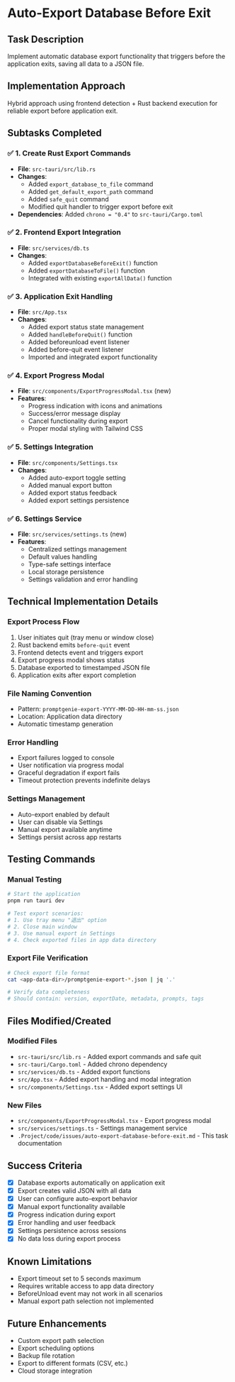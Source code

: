 # Auto-Export Database Before Exit

## Task Description
Implement automatic database export functionality that triggers before the application exits, saving all data to a JSON file.

## Implementation Approach
Hybrid approach using frontend detection + Rust backend execution for reliable export before application exit.

## Subtasks Completed

### ✅ 1. Create Rust Export Commands
- **File**: `src-tauri/src/lib.rs`
- **Changes**: 
  - Added `export_database_to_file` command
  - Added `get_default_export_path` command  
  - Added `safe_quit` command
  - Modified quit handler to trigger export before exit
- **Dependencies**: Added `chrono = "0.4"` to `src-tauri/Cargo.toml`

### ✅ 2. Frontend Export Integration
- **File**: `src/services/db.ts`
- **Changes**:
  - Added `exportDatabaseBeforeExit()` function
  - Added `exportDatabaseToFile()` function
  - Integrated with existing `exportAllData()` function

### ✅ 3. Application Exit Handling
- **File**: `src/App.tsx`
- **Changes**:
  - Added export status state management
  - Added `handleBeforeQuit()` function
  - Added beforeunload event listener
  - Added before-quit event listener
  - Imported and integrated export functionality

### ✅ 4. Export Progress Modal
- **File**: `src/components/ExportProgressModal.tsx` (new)
- **Features**:
  - Progress indication with icons and animations
  - Success/error message display
  - Cancel functionality during export
  - Proper modal styling with Tailwind CSS

### ✅ 5. Settings Integration
- **File**: `src/components/Settings.tsx`
- **Changes**:
  - Added auto-export toggle setting
  - Added manual export button
  - Added export status feedback
  - Added export settings persistence

### ✅ 6. Settings Service
- **File**: `src/services/settings.ts` (new)
- **Features**:
  - Centralized settings management
  - Default values handling
  - Type-safe settings interface
  - Local storage persistence
  - Settings validation and error handling

## Technical Implementation Details

### Export Process Flow
1. User initiates quit (tray menu or window close)
2. Rust backend emits `before-quit` event
3. Frontend detects event and triggers export
4. Export progress modal shows status
5. Database exported to timestamped JSON file
6. Application exits after export completion

### File Naming Convention
- Pattern: `promptgenie-export-YYYY-MM-DD-HH-mm-ss.json`
- Location: Application data directory
- Automatic timestamp generation

### Error Handling
- Export failures logged to console
- User notification via progress modal
- Graceful degradation if export fails
- Timeout protection prevents indefinite delays

### Settings Management
- Auto-export enabled by default
- User can disable via Settings
- Manual export available anytime
- Settings persist across app restarts

## Testing Commands

### Manual Testing
```bash
# Start the application
pnpm run tauri dev

# Test export scenarios:
# 1. Use tray menu "退出" option
# 2. Close main window
# 3. Use manual export in Settings
# 4. Check exported files in app data directory
```

### Export File Verification
```bash
# Check export file format
cat <app-data-dir>/promptgenie-export-*.json | jq '.'

# Verify data completeness
# Should contain: version, exportDate, metadata, prompts, tags
```

## Files Modified/Created

### Modified Files
- `src-tauri/src/lib.rs` - Added export commands and safe quit
- `src-tauri/Cargo.toml` - Added chrono dependency
- `src/services/db.ts` - Added export functions
- `src/App.tsx` - Added export handling and modal integration
- `src/components/Settings.tsx` - Added export settings UI

### New Files
- `src/components/ExportProgressModal.tsx` - Export progress modal
- `src/services/settings.ts` - Settings management service
- `.Project/code/issues/auto-export-database-before-exit.md` - This task documentation

## Success Criteria
- [x] Database exports automatically on application exit
- [x] Export creates valid JSON with all data
- [x] User can configure auto-export behavior
- [x] Manual export functionality available
- [x] Progress indication during export
- [x] Error handling and user feedback
- [x] Settings persistence across sessions
- [x] No data loss during export process

## Known Limitations
- Export timeout set to 5 seconds maximum
- Requires writable access to app data directory
- BeforeUnload event may not work in all scenarios
- Manual export path selection not implemented

## Future Enhancements
- Custom export path selection
- Export scheduling options
- Backup file rotation
- Export to different formats (CSV, etc.)
- Cloud storage integration 
